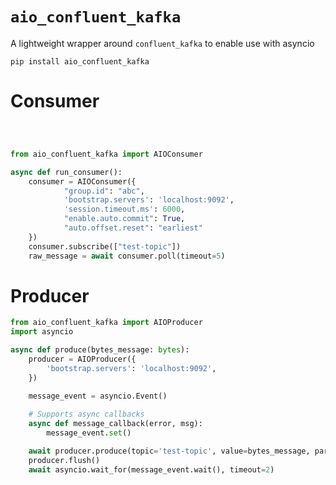 # `aio_confluent_kafka`

A lightweight wrapper around `confluent_kafka` to enable use with asyncio 

`pip install aio_confluent_kafka`

# Consumer

```python



from aio_confluent_kafka import AIOConsumer

async def run_consumer():
    consumer = AIOConsumer({
            "group.id": "abc",
            'bootstrap.servers': 'localhost:9092',
            'session.timeout.ms': 6000,
            "enable.auto.commit": True,
            "auto.offset.reset": "earliest"
    })
    consumer.subscribe(["test-topic"])
    raw_message = await consumer.poll(timeout=5)
```

# Producer 

```python
from aio_confluent_kafka import AIOProducer
import asyncio

async def produce(bytes_message: bytes):
    producer = AIOProducer({
        'bootstrap.servers': 'localhost:9092',
    })

    message_event = asyncio.Event()
    
    # Supports async callbacks
    async def message_callback(error, msg):
        message_event.set()

    await producer.produce(topic='test-topic', value=bytes_message, partition=0, on_delivery=message_callback)
    producer.flush()
    await asyncio.wait_for(message_event.wait(), timeout=2)
```
